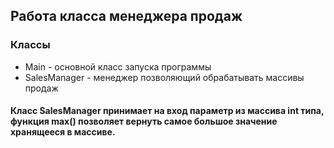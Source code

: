 ## Работа класса менеджера продаж
### Классы
- Main - основной класс запуска программы
- SalesManager - менеджер позволяющий обрабатывать массивы продаж
#### Класс SalesManager принимает на вход параметр из массива int типа, функция max() позволяет вернуть самое большое значение хранящееся в массиве.
